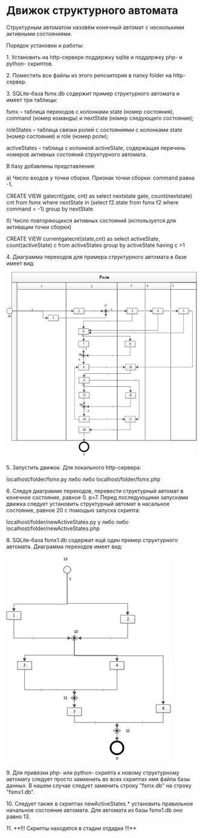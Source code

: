 # Движок структурного автомата
 Структурным автоматом назовём конечный автомат с несколькими активными состояниями. 
<p> Порядок установки и работы:
<p>1. Установить на http-сервере поддержку sqlite и поддержку php- и python- скриптов.
<p>2. Поместить все файлы из этого репозитория в папку folder на http-сервер.
<p>3. SQLite-база fsmx.db содержит пример структурного автомата и имеет три таблицы:
<p>fsmx 	– таблица переходов с колонками state (номер состояния), command (номер команды) и nextState (номер следующего состояния);
<p>roleStates	– таблица связки ролей с состояниями с колонками state (номер состояния) и role (номер роли);
<p>activeStates	– таблица	с колонкой activeState, содержащая перечень номеров активных состояний структурного автомата.
<p>В базу добавлены представления:
<p>а)	Число входов у точки сборки. Признак точки сборки: command равна -1. 
<p>CREATE VIEW gatecnt(gate, cnt) as select nextstate gate, count(nextstate) cnt from fsmx  where nextState in (select f2.state from fsmx f2 where command = -1) group by nextState
<p>б)	Число повторяющихся активных состояний (используется для активации точки сборки)
<p>CREATE VIEW currentgatecnt(state,cnt) as select activeState, count(activeState) c from activeStates group by activeState having c >1
<p>4. Диаграмма переходов для примера структурного автомата в базе имеет вид:

![s](https://github.com/GrigoryevV/StructuralStateMachine/blob/main/fsmx.png)

<p>5. Запустить движок. Для локального  http-сервера:
<p>localhost/folder/fsmx.py либо либо localhost/folder/fsmx.php

<p>6. Следуя диаграмме переходов, перевести структурный автомат в конечное состояние, равное 0.
p>7. Перед последующими запусками движка следует установить структурный автомат в насальное состояние, равное 20 с помощью запуска скрипта:
<p>localhost/folder/newActiveStates.py y либо либо localhost/folder/newActiveStates.php
<p>8. SQLite-база fsmx1.db содержит ещё один пример структурного автомата. Диаграмма переходов имеет вид:

![s](https://github.com/GrigoryevV/StructuralStateMachine/blob/main/fsmx1.png)

<p>9. Для привязки php- или python- скрипта к новому структурному автомату следует просто замкенить во всех скриптах имя файла базы данных. В нашем случае следует заменить строку "fsmx.db" на строку  "fsmx1.db".
<p>10. Следует также в скриптах newActiveStates.* установить правильное начальное состояние автомата. Для автомата из базы fsmx1.db оно равно 13.
<p>11. **!!! Скрипты находятся в стадии отдадки !!!**




